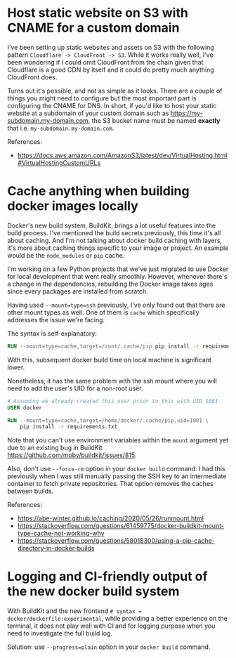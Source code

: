 # Host static website on S3 with CNAME for a custom domain

I've been setting up static websites and assets on S3 with the following pattern
`Cloudflare -> CloudFront -> S3`. While it works really well, I've been wondering
if I could omit CloudFront from the chain given that Cloudflare is a good CDN
by itself and it could do pretty much anything CloudFront does.

Turns out it's possible, and not as simple as it looks. There are a couple of
things you might need to configure but the most important part is configuring
the CNAME for DNS. In short, if you'd like to host your static website at a
subdomain of your custom domain such as https://my-subdomain.my-domain.com, the
S3 bucket name must be named **exactly** that i.e. `my-subdomain.my-domain.com`.

References:
- https://docs.aws.amazon.com/AmazonS3/latest/dev/VirtualHosting.html#VirtualHostingCustomURLs

# Cache anything when building docker images locally

Docker's new build system, BuildKit, brings a lot useful features into the build
process. I've mentioned the build secrets previously, this time it's all about
caching. And I'm not talking about docker build caching with layers, it's more
about caching things specific to your image or project. An example would be the
`node_modules` or `pip` cache.

I'm working on a few Python projects that we've just migrated to use Docker for
local development that went really smoothly. However, whenever there's a change
in the dependencies, rebuilding the Docker image takes ages since every packages
are installed from scratch.

Having used `--mount=type=ssh` previously, I've only found out that there are
other mount types as well. One of them is `cache` which specifically addresses
the issue we're facing.

The syntax is self-explanatory:

```Dockerfile
RUN --mount=type=cache,target=/root/.cache/pip pip install -r requirements.txt
```

With this, subsequent docker build time on local machine is significant lower.

Nonetheless, it has the same problem with the ssh mount where you will need to
add the user's UID for a non-root user.

```Dockerfile
# Assuming we already created this user prior to this with UID 1001
USER docker

RUN --mount=type=cache,target=/home/docker/.cache/pip,uid=1001 \
    pip install -r requirements.txt
```

Note that you can't use environment variables within the `mount` argument yet
due to an existing bug in BuildKit https://github.com/moby/buildkit/issues/815.

Also, don't use `--force-rm` option in your `docker build` command. I had this
previously when I was still manually passing the SSH key to an intermediate
container to fetch private repositories. That option removes the caches between
builds.

References:
- https://abe-winter.github.io/caching/2020/05/26/runmount.html
- https://stackoverflow.com/questions/61459775/docker-buildkit-mount-type-cache-not-working-why
- https://stackoverflow.com/questions/58018300/using-a-pip-cache-directory-in-docker-builds

# Logging and CI-friendly output of the new docker build system

With BuildKit and the new frontend `# syntax = docker/dockerfile:experimental`,
while providing a better experience on the terminal, it does not play well with
CI and for logging purpose when you need to investigate the full build log.

Solution: use `--progress=plain` option in your `docker build` command.
